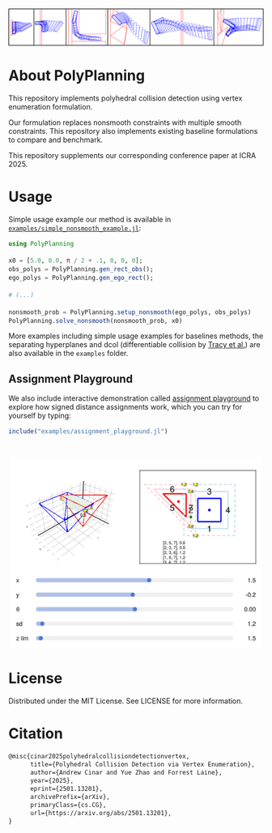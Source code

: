 <br />
<p align="center">
	<img src="misc/examples.png" width="1000">
  <p align="center">
  </p>
</p>

# About PolyPlanning

This repository implements polyhedral collision detection using vertex enumeration formulation. 

Our formulation replaces nonsmooth constraints with multiple smooth constraints. This repository also implements existing baseline formulations to compare and benchmark.

This repository supplements our corresponding conference paper at ICRA 2025.

# Usage

Simple usage example our method is available in [```examples/simple_nonsmooth_example.jl```](examples/simple_nonsmooth_example.jl):
```julia
using PolyPlanning

x0 = [5.0, 0.0, π / 2 + .1, 0, 0, 0];
obs_polys = PolyPlanning.gen_rect_obs();
ego_polys = PolyPlanning.gen_ego_rect();

# (...)

nonsmooth_prob = PolyPlanning.setup_nonsmooth(ego_polys, obs_polys)
PolyPlanning.solve_nonsmooth(nonsmooth_prob, x0)
```

More examples including simple usage examples for baselines methods, the separating hyperplanes and dcol (differentiable collision by [Tracy et al.](https://arxiv.org/abs/2207.00669)) are also available in the ```examples``` folder.

## Assignment Playground

We also include interactive demonstration called [assignment playground](examples/assignment_playground.jl) to explore how signed distance assignments work, which you can try for yourself by typing:
```julia
include("examples/assignment_playground.jl")
```

<br />
<p align="center">
	<img src="misc/assignment_playground.png" width="500">
  <p align="center">
  </p>
</p>


# License

Distributed under the MIT License. See LICENSE for more information.

# Citation

```
@misc{cinar2025polyhedralcollisiondetectionvertex,
      title={Polyhedral Collision Detection via Vertex Enumeration}, 
      author={Andrew Cinar and Yue Zhao and Forrest Laine},
      year={2025},
      eprint={2501.13201},
      archivePrefix={arXiv},
      primaryClass={cs.CG},
      url={https://arxiv.org/abs/2501.13201}, 
}
```
